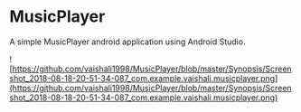 # MusicPlayer
A simple MusicPlayer android application using Android Studio.

![https://github.com/vaishali1998/MusicPlayer/blob/master/Synopsis/Screenshot_2018-08-18-20-51-34-087_com.example.vaishali.musicplayer.png](https://github.com/vaishali1998/MusicPlayer/blob/master/Synopsis/Screenshot_2018-08-18-20-51-34-087_com.example.vaishali.musicplayer.png)
